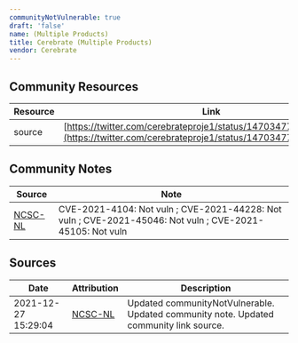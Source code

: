 ```yaml
---
communityNotVulnerable: true
draft: 'false'
name: (Multiple Products)
title: Cerebrate (Multiple Products)
vendor: Cerebrate
---
```



## Community Resources
| Resource | Link |
| --- | --- |
| source | [https://twitter.com/cerebrateproje1/status/1470347775141421058](https://twitter.com/cerebrateproje1/status/1470347775141421058) |

## Community Notes
| Source | Note |
| --- | --- |
| [NCSC-NL](https://github.com/NCSC-NL/log4shell/blob/main/software/README.md) | CVE-2021-4104: Not vuln ; CVE-2021-44228: Not vuln ; CVE-2021-45046: Not vuln ; CVE-2021-45105: Not vuln </ul> |

## Sources
| Date | Attribution | Description |
| --- | --- | --- |
| 2021-12-27 15:29:04 | [NCSC-NL](https://github.com/NCSC-NL/log4shell/blob/main/software/README.md) | Updated communityNotVulnerable. Updated community note. Updated community link source.  |
